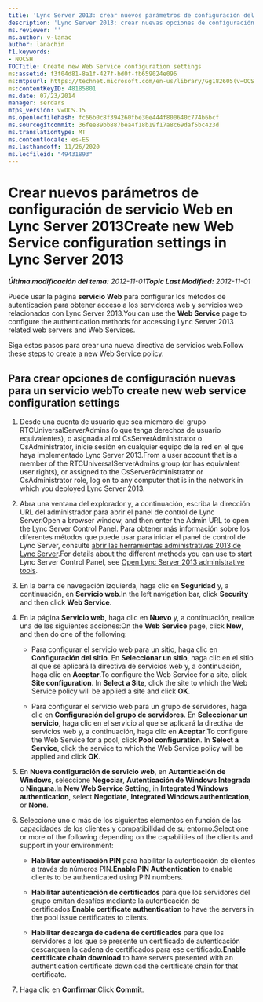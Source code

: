 ```yaml
---
title: 'Lync Server 2013: crear nuevos parámetros de configuración del servicio Web'
description: 'Lync Server 2013: crear nuevas opciones de configuración de servicio Web.'
ms.reviewer: ''
ms.author: v-lanac
author: lanachin
f1.keywords:
- NOCSH
TOCTitle: Create new Web Service configuration settings
ms:assetid: f3f04d81-8a1f-427f-bd0f-fb659024e096
ms:mtpsurl: https://technet.microsoft.com/en-us/library/Gg182605(v=OCS.15)
ms:contentKeyID: 48185801
ms.date: 07/23/2014
manager: serdars
mtps_version: v=OCS.15
ms.openlocfilehash: fc66b0c8f394260fbe30e444f800640c774b6bcf
ms.sourcegitcommit: 36fee89bb887bea4f18b19f17a8c69daf5bc423d
ms.translationtype: MT
ms.contentlocale: es-ES
ms.lasthandoff: 11/26/2020
ms.locfileid: "49431893"
---
```

# <a name="create-new-web-service-configuration-settings-in-lync-server-2013"></a><span data-ttu-id="e3946-103">Crear nuevos parámetros de configuración de servicio Web en Lync Server 2013</span><span class="sxs-lookup"><span data-stu-id="e3946-103">Create new Web Service configuration settings in Lync Server 2013</span></span>

<div data-xmlns="http://www.w3.org/1999/xhtml">

<div class="topic" data-xmlns="http://www.w3.org/1999/xhtml" data-msxsl="urn:schemas-microsoft-com:xslt" data-cs="https://msdn.microsoft.com/">

<div data-asp="https://msdn2.microsoft.com/asp">



</div>

<div id="mainSection">

<div id="mainBody"><span data-ttu-id="e3946-104">

<span> </span></span><span class="sxs-lookup"><span data-stu-id="e3946-104">

<span> </span></span></span>

<span data-ttu-id="e3946-105">_**Última modificación del tema:** 2012-11-01_</span><span class="sxs-lookup"><span data-stu-id="e3946-105">_**Topic Last Modified:** 2012-11-01_</span></span>

<span data-ttu-id="e3946-106">Puede usar la página **servicio Web** para configurar los métodos de autenticación para obtener acceso a los servidores web y servicios web relacionados con Lync Server 2013.</span><span class="sxs-lookup"><span data-stu-id="e3946-106">You can use the **Web Service** page to configure the authentication methods for accessing Lync Server 2013 related web servers and Web Services.</span></span>

<span data-ttu-id="e3946-107">Siga estos pasos para crear una nueva directiva de servicios web.</span><span class="sxs-lookup"><span data-stu-id="e3946-107">Follow these steps to create a new Web Service policy.</span></span>

<div>

## <a name="to-create-new-web-service-configuration-settings"></a><span data-ttu-id="e3946-108">Para crear opciones de configuración nuevas para un servicio web</span><span class="sxs-lookup"><span data-stu-id="e3946-108">To create new web service configuration settings</span></span>

1.  <span data-ttu-id="e3946-109">Desde una cuenta de usuario que sea miembro del grupo RTCUniversalServerAdmins (o que tenga derechos de usuario equivalentes), o asignada al rol CsServerAdministrator o CsAdministrator, inicie sesión en cualquier equipo de la red en el que haya implementado Lync Server 2013.</span><span class="sxs-lookup"><span data-stu-id="e3946-109">From a user account that is a member of the RTCUniversalServerAdmins group (or has equivalent user rights), or assigned to the CsServerAdministrator or CsAdministrator role, log on to any computer that is in the network in which you deployed Lync Server 2013.</span></span>

2.  <span data-ttu-id="e3946-110">Abra una ventana del explorador y, a continuación, escriba la dirección URL del administrador para abrir el panel de control de Lync Server.</span><span class="sxs-lookup"><span data-stu-id="e3946-110">Open a browser window, and then enter the Admin URL to open the Lync Server Control Panel.</span></span> <span data-ttu-id="e3946-111">Para obtener más información sobre los diferentes métodos que puede usar para iniciar el panel de control de Lync Server, consulte [abrir las herramientas administrativas 2013 de Lync Server](lync-server-2013-open-lync-server-administrative-tools.md).</span><span class="sxs-lookup"><span data-stu-id="e3946-111">For details about the different methods you can use to start Lync Server Control Panel, see [Open Lync Server 2013 administrative tools](lync-server-2013-open-lync-server-administrative-tools.md).</span></span>

3.  <span data-ttu-id="e3946-112">En la barra de navegación izquierda, haga clic en **Seguridad** y, a continuación, en **Servicio web**.</span><span class="sxs-lookup"><span data-stu-id="e3946-112">In the left navigation bar, click **Security** and then click **Web Service**.</span></span>

4.  <span data-ttu-id="e3946-113">En la página **Servicio web**, haga clic en **Nuevo** y, a continuación, realice una de las siguientes acciones:</span><span class="sxs-lookup"><span data-stu-id="e3946-113">On the **Web Service** page, click **New**, and then do one of the following:</span></span>
    
      - <span data-ttu-id="e3946-p102">Para configurar el servicio web para un sitio, haga clic en **Configuración del sitio**. En **Seleccionar un sitio**, haga clic en el sitio al que se aplicará la directiva de servicios web y, a continuación, haga clic en **Aceptar**.</span><span class="sxs-lookup"><span data-stu-id="e3946-p102">To configure the Web Service for a site, click **Site configuration**. In **Select a Site**, click the site to which the Web Service policy will be applied a site and click **OK**.</span></span>
    
      - <span data-ttu-id="e3946-p103">Para configurar el servicio web para un grupo de servidores, haga clic en **Configuración del grupo de servidores**. En **Seleccionar un servicio**, haga clic en el servicio al que se aplicará la directiva de servicios web y, a continuación, haga clic en **Aceptar**.</span><span class="sxs-lookup"><span data-stu-id="e3946-p103">To configure the Web Service for a pool, click **Pool configuration**. In **Select a Service**, click the service to which the Web Service policy will be applied and click **OK**.</span></span>

5.  <span data-ttu-id="e3946-118">En **Nueva configuración de servicio web**, en **Autenticación de Windows**, seleccione **Negociar**, **Autenticación de Windows Integrada** o **Ninguna**.</span><span class="sxs-lookup"><span data-stu-id="e3946-118">In **New Web Service Setting**, in **Integrated Windows authentication**, select **Negotiate**, **Integrated Windows authentication**, or **None**.</span></span>

6.  <span data-ttu-id="e3946-119">Seleccione uno o más de los siguientes elementos en función de las capacidades de los clientes y compatibilidad de su entorno.</span><span class="sxs-lookup"><span data-stu-id="e3946-119">Select one or more of the following depending on the capabilities of the clients and support in your environment:</span></span>
    
      - <span data-ttu-id="e3946-120">**Habilitar autenticación PIN** para habilitar la autenticación de clientes a través de números PIN.</span><span class="sxs-lookup"><span data-stu-id="e3946-120">**Enable PIN Authentication** to enable clients to be authenticated using PIN numbers.</span></span>
    
      - <span data-ttu-id="e3946-121">**Habilitar autenticación de certificados** para que los servidores del grupo emitan desafíos mediante la autenticación de certificados.</span><span class="sxs-lookup"><span data-stu-id="e3946-121">**Enable certificate authentication** to have the servers in the pool issue certificates to clients.</span></span>
    
      - <span data-ttu-id="e3946-122">**Habilitar descarga de cadena de certificados** para que los servidores a los que se presente un certificado de autenticación descarguen la cadena de certificados para ese certificado.</span><span class="sxs-lookup"><span data-stu-id="e3946-122">**Enable certificate chain download** to have servers presented with an authentication certificate download the certificate chain for that certificate.</span></span>

7.  <span data-ttu-id="e3946-123">Haga clic en **Confirmar**.</span><span class="sxs-lookup"><span data-stu-id="e3946-123">Click **Commit**.</span></span>

<span data-ttu-id="e3946-124"></div>

</div>

<span> </span>

</div>

</div>

</span><span class="sxs-lookup"><span data-stu-id="e3946-124"></div>

</div>

<span> </span>

</div>

</div>

</span></span></div>

